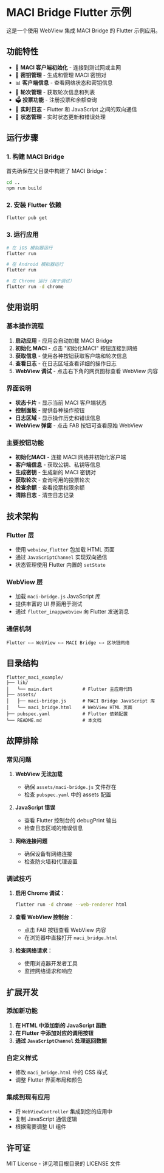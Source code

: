 # MACI Bridge Flutter 示例

这是一个使用 WebView 集成 MACI Bridge 的 Flutter 示例应用。

## 功能特性

- 🚀 **MACI 客户端初始化** - 连接到测试网或主网
- 🔑 **密钥管理** - 生成和管理 MACI 密钥对
- 📊 **客户端信息** - 查看网络状态和密钥信息
- 🎯 **轮次管理** - 获取轮次信息和列表
- 🗳️ **投票功能** - 注册投票和余额查询
- 📝 **实时日志** - Flutter 和 JavaScript 之间的双向通信
- 🔄 **状态管理** - 实时状态更新和错误处理

## 运行步骤

### 1. 构建 MACI Bridge

首先确保在父目录中构建了 MACI Bridge：

```bash
cd ..
npm run build
```

### 2. 安装 Flutter 依赖

```bash
flutter pub get
```

### 3. 运行应用

```bash
# 在 iOS 模拟器运行
flutter run

# 在 Android 模拟器运行
flutter run

# 在 Chrome 运行（用于调试）
flutter run -d chrome
```

## 使用说明

### 基本操作流程

1. **启动应用** - 应用会自动加载 MACI Bridge
2. **初始化 MACI** - 点击 "初始化MACI" 按钮连接到网络
3. **获取信息** - 使用各种按钮获取客户端和轮次信息
4. **查看日志** - 在日志区域查看详细的操作日志
5. **WebView 调试** - 点击右下角的网页图标查看 WebView 内容

### 界面说明

- **状态卡片** - 显示当前 MACI 客户端状态
- **控制面板** - 提供各种操作按钮
- **日志区域** - 显示操作历史和错误信息
- **WebView 弹窗** - 点击 FAB 按钮可查看原始 WebView

### 主要按钮功能

- **初始化MACI** - 连接 MACI 网络并初始化客户端
- **客户端信息** - 获取公钥、私钥等信息
- **生成密钥** - 生成新的 MACI 密钥对
- **获取轮次** - 查询可用的投票轮次
- **检查余额** - 查看投票权限余额
- **清除日志** - 清空日志记录

## 技术架构

### Flutter 层
- 使用 `webview_flutter` 包加载 HTML 页面
- 通过 `JavaScriptChannel` 实现双向通信
- 状态管理使用 Flutter 内置的 `setState`

### WebView 层
- 加载 `maci-bridge.js` JavaScript 库
- 提供丰富的 UI 界面用于测试
- 通过 `flutter_inappwebview` 向 Flutter 发送消息

### 通信机制
```
Flutter ←→ WebView ←→ MACI Bridge ←→ 区块链网络
```

## 目录结构

```
flutter_maci_example/
├── lib/
│   └── main.dart           # Flutter 主应用代码
├── assets/
│   ├── maci-bridge.js      # MACI Bridge JavaScript 库
│   └── maci_bridge.html    # WebView HTML 页面
├── pubspec.yaml            # Flutter 依赖配置
└── README.md               # 本文档
```

## 故障排除

### 常见问题

1. **WebView 无法加载**
   - 确保 `assets/maci-bridge.js` 文件存在
   - 检查 `pubspec.yaml` 中的 assets 配置

2. **JavaScript 错误**
   - 查看 Flutter 控制台的 debugPrint 输出
   - 检查日志区域的错误信息

3. **网络连接问题**
   - 确保设备有网络连接
   - 检查防火墙和代理设置

### 调试技巧

1. **启用 Chrome 调试**：
   ```bash
   flutter run -d chrome --web-renderer html
   ```

2. **查看 WebView 控制台**：
   - 点击 FAB 按钮查看 WebView 内容
   - 在浏览器中直接打开 `maci_bridge.html`

3. **检查网络请求**：
   - 使用浏览器开发者工具
   - 监控网络请求和响应

## 扩展开发

### 添加新功能

1. **在 HTML 中添加新的 JavaScript 函数**
2. **在 Flutter 中添加对应的调用按钮**
3. **通过 `JavaScriptChannel` 处理返回数据**

### 自定义样式

- 修改 `maci_bridge.html` 中的 CSS 样式
- 调整 Flutter 界面布局和颜色

### 集成到现有应用

- 将 `WebViewController` 集成到您的应用中
- 复制 JavaScript 通信逻辑
- 根据需要调整 UI 组件

## 许可证

MIT License - 详见项目根目录的 LICENSE 文件
